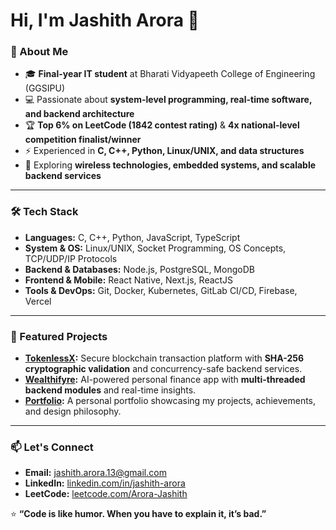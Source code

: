 # Hi, I'm Jashith Arora 👋  

### 🚀 About Me  
- 🎓 **Final-year IT student** at Bharati Vidyapeeth College of Engineering (GGSIPU)  
- 💻 Passionate about **system-level programming, real-time software, and backend architecture**  
- 🏆 **Top 6% on LeetCode (1842 contest rating)** & **4x national-level competition finalist/winner**  
- ⚡ Experienced in **C, C++, Python, Linux/UNIX, and data structures**  
- 🔗 Exploring **wireless technologies, embedded systems, and scalable backend services**  

---

### 🛠 Tech Stack  
- **Languages:** C, C++, Python, JavaScript, TypeScript  
- **System & OS:** Linux/UNIX, Socket Programming, OS Concepts, TCP/UDP/IP Protocols  
- **Backend & Databases:** Node.js, PostgreSQL, MongoDB  
- **Frontend & Mobile:** React Native, Next.js, ReactJS  
- **Tools & DevOps:** Git, Docker, Kubernetes, GitLab CI/CD, Firebase, Vercel  

---

### 🌟 Featured Projects  
- **[TokenlessX](https://tokenlessx.vercel.app/):** Secure blockchain transaction platform with **SHA-256 cryptographic validation** and concurrency-safe backend services.  
- **[Wealthifyre](https://github.com/Arora-Jashith/Wealthifyre):** AI-powered personal finance app with **multi-threaded backend modules** and real-time insights.  
- **[Portfolio](https://jashithportfolio.vercel.app/):** A personal portfolio showcasing my projects, achievements, and design philosophy.

---

### 📫 Let's Connect  
- **Email:** jashith.arora.13@gmail.com  
- **LinkedIn:** [linkedin.com/in/jashith-arora](https://linkedin.com/in/jashith-arora)  
- **LeetCode:** [leetcode.com/Arora-Jashith](#)  

⭐ **“Code is like humor. When you have to explain it, it’s bad.”**  

